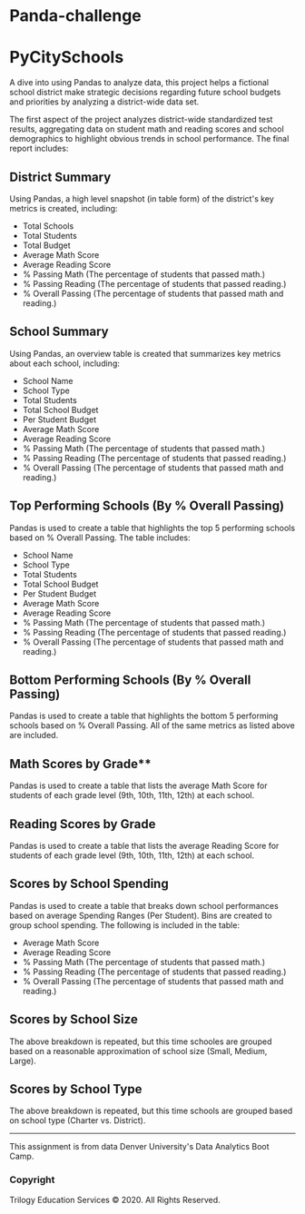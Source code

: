 # Panda-challenge
# PyCitySchools

A dive into using Pandas to analyze data, this project helps a fictional school district make strategic decisions regarding future school budgets and priorities by analyzing a district-wide data set. 

The first aspect of the project analyzes district-wide standardized test results, aggregating data on student math and reading scores and school demographics to highlight obvious trends in school performance. The final report includes: 


## District Summary

Using Pandas, a high level snapshot (in table form) of the district's key metrics is created, including:

- Total Schools
- Total Students
- Total Budget
- Average Math Score
- Average Reading Score
- % Passing Math (The percentage of students that passed math.)
- % Passing Reading (The percentage of students that passed reading.)
- % Overall Passing (The percentage of students that passed math and reading.)


## School Summary

Using Pandas, an overview table is created that summarizes key metrics about each school, including:

- School Name
- School Type
- Total Students
- Total School Budget
- Per Student Budget
- Average Math Score
- Average Reading Score
- % Passing Math (The percentage of students that passed math.)
- % Passing Reading (The percentage of students that passed reading.)
- % Overall Passing (The percentage of students that passed math and reading.)


## Top Performing Schools (By % Overall Passing)

Pandas is used to create a table that highlights the top 5 performing schools based on % Overall Passing. The table includes:

- School Name
- School Type
- Total Students
- Total School Budget
- Per Student Budget
- Average Math Score
- Average Reading Score
- % Passing Math (The percentage of students that passed math.)
- % Passing Reading (The percentage of students that passed reading.)
- % Overall Passing (The percentage of students that passed math and reading.)


## Bottom Performing Schools (By % Overall Passing)

Pandas is used to create a table that highlights the bottom 5 performing schools based on % Overall Passing. All of the same metrics as listed above are included.


## Math Scores by Grade**

Pandas is used to create a table that lists the average Math Score for students of each grade level (9th, 10th, 11th, 12th) at each school.


## Reading Scores by Grade

Pandas is used to create a table that lists the average Reading Score for students of each grade level (9th, 10th, 11th, 12th) at each school.


## Scores by School Spending

Pandas is used to create a table that breaks down school performances based on average Spending Ranges (Per Student). Bins are created to group school spending. The following is included in the table:

- Average Math Score
- Average Reading Score
- % Passing Math (The percentage of students that passed math.)
- % Passing Reading (The percentage of students that passed reading.)
- % Overall Passing (The percentage of students that passed math and reading.)


## Scores by School Size

The above breakdown is repeated, but this time schooles are grouped based on a reasonable approximation of school size (Small, Medium, Large).


## Scores by School Type

The above breakdown is repeated, but this time schools are grouped based on school type (Charter vs. District).


- - -
This assignment is from data Denver University's Data Analytics Boot Camp. 
### Copyright

Trilogy Education Services © 2020. All Rights Reserved.
